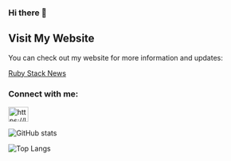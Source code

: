 ### Hi there 👋

## Visit My Website

You can check out my website for more information and updates:

[Ruby Stack News](https://rubystacknews.com/)

<h3 align="left">Connect with me:</h3>
<p align="left">
<a href="https://www.linkedin.com/in/germ%C3%A1n-silva-56a12622/" target="_blank"><img align="center" src="https://raw.githubusercontent.com/rahuldkjain/github-profile-readme-generator/master/src/images/icons/Social/linked-in-alt.svg" alt="https://linkedin.com/in/sergey-tsyganov-434868184/" height="30" width="40" /></a>


![GitHub stats](https://github-readme-stats.vercel.app/api?username=ggerman&count_private=true&show_icons=true&theme=dark)

![Top Langs](https://github-readme-stats.vercel.app/api/top-langs/?username=ggerman&layout=compact&langs_count=10&theme=dark)

